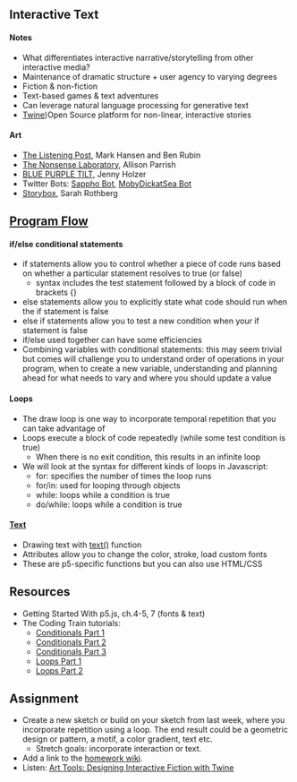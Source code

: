 ## Interactive Text

#### Notes

- What differentiates interactive narrative/storytelling from other interactive media? 
- Maintenance of dramatic structure + user agency to varying degrees
- Fiction & non-fiction
- Text-based games & text adventures
- Can leverage natural language processing for generative text
- [Twine](https://twinery.org/))Open Source platform for non-linear, interactive stories

#### Art

- [The Listening Post](https://www.x-traonline.org/article/mark-hansen-and-ben-rubin-listening-post), Mark Hansen and Ben Rubin
- [The Nonsense Laboratory](https://experiments.withgoogle.com/nonsense-laboratory), Allison Parrish
- [BLUE PURPLE TILT](https://www.tate.org.uk/art/artworks/holzer-blue-purple-tilt-ar00082), Jenny Holzer
- Twitter Bots: [Sappho Bot](https://twitter.com/sapphobot?lang=en), [MobyDickatSea Bot](https://twitter.com/mobydickatsea)
- [Storybox](https://sarahrothberg.com/STORYBOX-HOME), Sarah Rothberg

## [Program Flow](https://p5js.org/learn/program-flow.html)

#### if/else conditional statements
- if statements allow you to control whether a piece of code runs based on whether a particular statement resolves to true (or false)
  - syntax includes the test statement followed by a block of code in brackets {}
- else statements allow you to explicitly state what code should run when the if statement is false
- else if statements allow you to test a new condition when your if statement is false
- if/else used together can have some efficiencies
- Combining variables with conditional statements: this may seem trivial but comes will challenge you to understand order of operations in your program, when to create a new variable, understanding and planning ahead for what needs to vary and where you should update a value

#### Loops

- The draw loop is one way to incorporate temporal repetition that you can take advantage of
- Loops execute a block of code repeatedly (while some test condition is true)
  - When there is no exit condition, this results in an infinite loop
- We will look at the syntax for different kinds of loops in Javascript:
  - for: specifies the number of times the loop runs
  - for/in: used for looping through objects
  - while: loops while a condition is true
  - do/while: loops while a condition is true

#### [Text](https://p5js.org/reference/#group-Typography)

- Drawing text with [text()](https://p5js.org/reference/#/p5/text) function
- Attributes allow you to change the color, stroke, load custom fonts
- These are p5-specific functions but you can also use HTML/CSS

## Resources

- Getting Started With p5.js, ch.4-5, 7 (fonts & text)
- The Coding Train tutorials:
  - [Conditionals Part 1](https://www.youtube.com/watch?v=1Osb_iGDdjk)
  - [Conditionals Part 2](https://www.youtube.com/watch?v=LO3Awjn_gyU)
  - [Conditionals Part 3](https://www.youtube.com/watch?v=r2S7j54I68c&t=730s)
  - [Loops Part 1](https://www.youtube.com/watch?v=cnRD9o6odjk)
  - [Loops Part 2](https://www.youtube.com/watch?v=1c1_TMdf8b8&t=158s)

## Assignment

- Create a new sketch or build on your sketch from last week, where you incorporate repetition using a loop. The end result could be a geometric design or pattern, a motif, a color gradient, text etc.
  - Stretch goals: incorporate interaction or text.
- Add a link to the [homework wiki](https://github.com/jfunky/diap-creativecomputing-fall2022/wiki/Homework).
- Listen: [Art Tools: Designing Interactive Fiction with Twine](https://www.artistsandhackers.org/twine)
